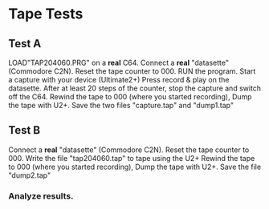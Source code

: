 # Tape Tests

## Test A

LOAD"TAP204060.PRG"   on a **real** C64.
Connect a **real** "datasette" (Commodore C2N).
Reset the tape counter to 000.
RUN the program.
Start a capture with your device (Ultimate2+)
Press record & play on the datasette.
After at least 20 steps of the counter,
stop the capture and switch off the C64.
Rewind the tape to 000 (where you started recording),
Dump the tape with U2+.
Save the two files "capture.tap" and "dump1.tap"

## Test B

Connect a **real** "datasette" (Commodore C2N).
Reset the tape counter to 000.
Write the file "tap204060.tap" to tape using the U2+
Rewind the tape to 000 (where you started recording),
Dump the tape with U2+.
Save the file "dump2.tap"

### Analyze results.
